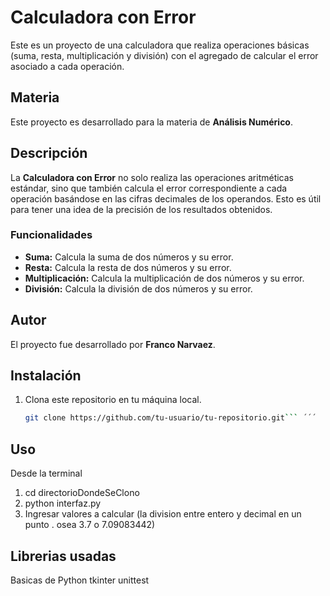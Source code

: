 # Calculadora con Error

Este es un proyecto de una calculadora que realiza operaciones básicas (suma, resta, multiplicación y división) con el agregado de calcular el error asociado a cada operación.

## Materia

Este proyecto es desarrollado para la materia de **Análisis Numérico**.

## Descripción

La **Calculadora con Error** no solo realiza las operaciones aritméticas estándar, sino que también calcula el error correspondiente a cada operación basándose en las cifras decimales de los operandos. Esto es útil para tener una idea de la precisión de los resultados obtenidos.

### Funcionalidades

- **Suma:** Calcula la suma de dos números y su error.
- **Resta:** Calcula la resta de dos números y su error.
- **Multiplicación:** Calcula la multiplicación de dos números y su error.
- **División:** Calcula la división de dos números y su error.

## Autor

El proyecto fue desarrollado por **Franco Narvaez**.

## Instalación

1. Clona este repositorio en tu máquina local.
   ```bash
   git clone https://github.com/tu-usuario/tu-repositorio.git``` ´´´

## Uso

Desde la terminal
1. cd directorioDondeSeClono
2. python interfaz.py
3. Ingresar valores a calcular (la division entre entero y decimal en un punto . osea 3.7 o 7.09083442)

## Librerias usadas
Basicas de Python
tkinter
unittest
